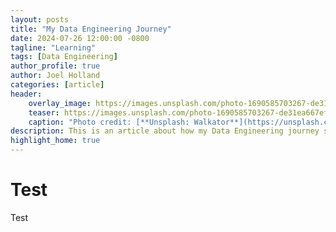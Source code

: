 ```yaml
---
layout: posts
title: "My Data Engineering Journey"
date: 2024-07-26 12:00:00 -0800
tagline: "Learning"
tags: [Data Engineering]
author_profile: true
author: Joel Holland
categories: [article]
header:
    overlay_image: https://images.unsplash.com/photo-1690585703267-de31ea667ef0?q=80&w=2071&auto=format&fit=crop&ixlib=rb-4.0.3&ixid=M3wxMjA3fDB8MHxwaG90by1wYWdlfHx8fGVufDB8fHx8fA%3D%3D
    teaser: https://images.unsplash.com/photo-1690585703267-de31ea667ef0?q=80&w=2071&auto=format&fit=crop&ixlib=rb-4.0.3&ixid=M3wxMjA3fDB8MHxwaG90by1wYWdlfHx8fGVufDB8fHx8fA%3D%3D
    caption: "Photo credit: [**Unsplash: Walkator**](https://unsplash.com/@walkator)"
description: This is an article about how my Data Engineering journey started and what my next steps are
highlight_home: true
---
```


# Test
Test
